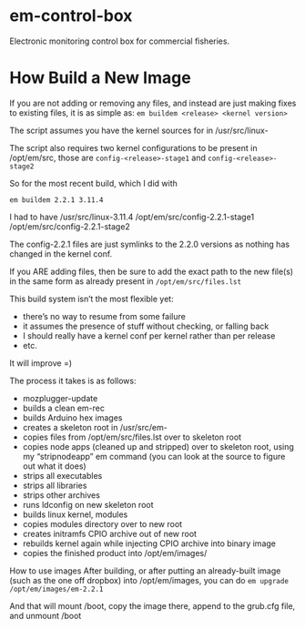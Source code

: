em-control-box
==============

Electronic monitoring control box for commercial fisheries.


# How Build a New Image

If you are not adding or removing any files, and instead are just making fixes to existing files, it is as simple as:
`em buildem <release> <kernel version>`

The script assumes you have the kernel sources for <kernel version> in /usr/src/linux-<kernel version>
 
The script also requires two kernel configurations to be present in /opt/em/src, those are
`config-<release>-stage1` and
`config-<release>-stage2`
 
So for the most recent build, which I did with
```
em buildem 2.2.1 3.11.4
```
 
I had to have
/usr/src/linux-3.11.4
/opt/em/src/config-2.2.1-stage1
/opt/em/src/config-2.2.1-stage2
 
The config-2.2.1 files are just symlinks to the 2.2.0 versions as nothing has changed in the kernel conf.
 
If you ARE adding files, then be sure to add the exact path to the new file(s) in the same form as already present in
`/opt/em/src/files.lst`
 
This build system isn’t the most flexible yet:
- there’s no way to resume from some failure
- it assumes the presence of stuff without checking, or falling back
- I should really have a kernel conf per kernel rather than per release
- etc.
 
It will improve =)

The process it takes is as follows:
 
* mozplugger-update
* builds a clean em-rec
* builds Arduino hex images
* creates a skeleton root in /usr/src/em-<release>
* copies files from /opt/em/src/files.lst over to skeleton root
* copies node apps (cleaned up and stripped) over to skeleton root, using my “stripnodeapp” em command (you can look at the source to figure out what it does)
* strips all executables
* strips all libraries
* strips other archives
* runs ldconfig on new skeleton root
* builds linux kernel, modules
* copies modules directory over to new root
* creates initramfs CPIO archive out of new root
* rebuilds kernel again while injecting CPIO archive into binary image
* copies the finished product into /opt/em/images/
 
How to use images
After building, or after putting an already-built image (such as the one off dropbox) into /opt/em/images, you can do
`em upgrade /opt/em/images/em-2.2.1`
 
And that will mount /boot, copy the image there, append to the grub.cfg file, and unmount /boot
